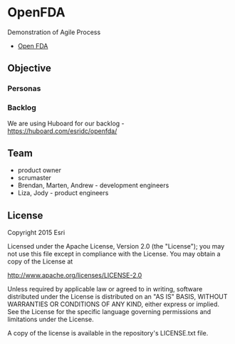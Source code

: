# OpenFDA

Demonstration of Agile Process

- [Open FDA](https://open.fda.gov/)

## Objective

### Personas

### Backlog

We are using Huboard for our backlog - https://huboard.com/esridc/openfda/

## Team

- product owner
- scrumaster
- Brendan, Marten, Andrew - development engineers
- Liza, Jody - product engineers

## License 

Copyright 2015 Esri

Licensed under the Apache License, Version 2.0 (the "License"); you may not use this file except in compliance with the License. You may obtain a copy of the License at

http://www.apache.org/licenses/LICENSE-2.0

Unless required by applicable law or agreed to in writing, software distributed under the License is distributed on an "AS IS" BASIS, WITHOUT WARRANTIES OR CONDITIONS OF ANY KIND, either express or implied. See the License for the specific language governing permissions and limitations under the License.

A copy of the license is available in the repository's LICENSE.txt file. 
